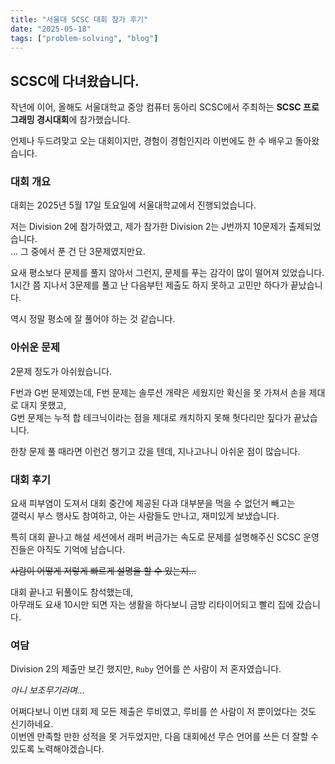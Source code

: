 ```yaml
---
title: "서울대 SCSC 대회 참가 후기"
date: "2025-05-18"
tags: ["problem-solving", "blog"]
---
```


## SCSC에 다녀왔습니다.

작년에 이어, 올해도 서울대학교 중앙 컴퓨터 동아리 SCSC에서 주최하는 **SCSC 프로그래밍 경시대회**에 참가했습니다.

언제나 두드려맞고 오는 대회이지만, 경험이 경험인지라 이번에도 한 수 배우고 돌아왔습니다.


### 대회 개요

대회는 2025년 5월 17일 토요일에 서울대학교에서 진행되었습니다.

저는 Division 2에 참가하였고, 제가 참가한 Division 2는 J번까지 10문제가 출제되었습니다.  
... 그 중에서 푼 건 단 3문제였지만요.

요새 평소보다 문제를 풀지 않아서 그런지, 문제를 푸는 감각이 많이 떨어져 있었습니다.  
1시간 쯤 지나서 3문제를 풀고 난 다음부턴 제출도 하지 못하고 고민만 하다가 끝났습니다.

역시 정말 평소에 잘 풀어야 하는 것 같습니다.

### 아쉬운 문제

2문제 정도가 아쉬웠습니다.

F번과 G번 문제였는데, F번 문제는 솔루션 개략은 세웠지만 확신을 못 가져서 손을 제대로 대지 못했고,  
G번 문제는 누적 합 테크닉이라는 점을 제대로 캐치하지 못해 헛다리만 짚다가 끝났습니다.

한창 문제 풀 때라면 이런건 챙기고 갔을 텐데, 지나고나니 아쉬운 점이 많습니다.

### 대회 후기

요새 피부염이 도져서 대회 중간에 제공된 다과 대부분을 먹을 수 없던거 빼고는  
갤럭시 부스 행사도 참여하고, 아는 사람들도 만나고, 재미있게 보냈습니다.

특히 대회 끝나고 해설 세션에서 래퍼 버금가는 속도로 문제를 설명해주신 SCSC 운영진들은 아직도 기억에 남습니다.

~~사람이 어떻게 저렇게 빠르게 설명을 할 수 있는지...~~

대회 끝나고 뒤풀이도 참석했는데,  
아무래도 요새 10시만 되면 자는 생활을 하다보니 금방 리타이어되고 빨리 집에 갔습니다.

### 여담

Division 2의 제출만 보긴 했지만, `Ruby` 언어를 쓴 사람이 저 혼자였습니다.

*아니 보조무기라며...*

어쩌다보니 이번 대회 제 모든 제출은 루비였고, 루비를 쓴 사람이 저 뿐이었다는 것도 신기하네요.  
이번엔 만족할 만한 성적을 못 거두었지만, 다음 대회에선 무슨 언어를 쓰든 더 잘할 수 있도록 노력해야겠습니다.
